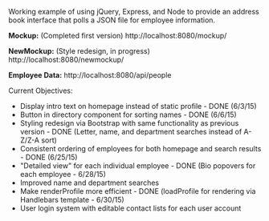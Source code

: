 Working example of using jQuery, Express, and Node to provide an address book interface that polls
a JSON file for employee information.

**Mockup:** (Completed first version)
http://localhost:8080/mockup/

**NewMockup:** (Style redesign, in progress)
http://localhost:8080/newmockup/

**Employee Data:**
http://localhost:8080/api/people

Current Objectives: 
* Display intro text on homepage instead of static profile - DONE (6/3/15)
* Button in directory component for sorting names - DONE (6/6/15)
* Styling redesign via Bootstrap with same functionality as previous version - DONE (Letter, name, and department searches instead of A-Z/Z-A sort)
* Consistent ordering of employees for both homepage and search results - DONE (6/25/15)
* "Detailed view" for each individual employee - DONE (Bio popovers for each employee - 6/28/15) 
* Improved name and department searches
* Make renderProfile more efficient - DONE (loadProfile for rendering via Handlebars template - 6/30/15)
* User login system with editable contact lists for each user account

